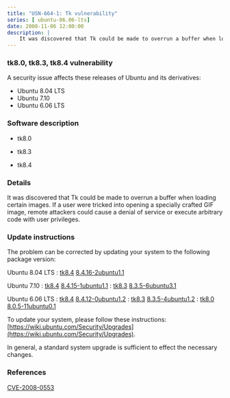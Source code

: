 ```yaml
---
title: "USN-664-1: Tk vulnerability"
series: [ ubuntu-06.06-lts]
date: 2008-11-06 12:00:00
description: |
    It was discovered that Tk could be made to overrun a buffer when loading certain images. If a user were tricked into opening a specially crafted GIF image, remote attackers could cause a denial of service or execute arbitrary code with user privileges. 
--- 
```

 
### tk8.0, tk8.3, tk8.4 vulnerability

A security issue affects these releases of Ubuntu and its derivatives:

* Ubuntu 8.04 LTS
* Ubuntu 7.10
* Ubuntu 6.06 LTS

### Software description

* tk8.0 

* tk8.3 

* tk8.4 

### Details

It was discovered that Tk could be made to overrun a buffer when loading certain images. If a user were tricked into opening a specially crafted GIF image, remote attackers could cause a denial of service or execute arbitrary code with user privileges. 

### Update instructions

The problem can be corrected by updating your system to the following package version:

Ubuntu 8.04 LTS
 : [tk8.4](https://launchpad.net/ubuntu/+source/tk8.4) <span> [8.4.16-2ubuntu1.1](https://launchpad.net/ubuntu/+source/tk8.4/8.4.16-2ubuntu1.1) </span> 

Ubuntu 7.10
 : [tk8.4](https://launchpad.net/ubuntu/+source/tk8.4) <span> [8.4.15-1ubuntu1.1](https://launchpad.net/ubuntu/+source/tk8.4/8.4.15-1ubuntu1.1) </span> 
 : [tk8.3](https://launchpad.net/ubuntu/+source/tk8.3) <span> [8.3.5-6ubuntu3.1](https://launchpad.net/ubuntu/+source/tk8.3/8.3.5-6ubuntu3.1) </span> 

Ubuntu 6.06 LTS
 : [tk8.4](https://launchpad.net/ubuntu/+source/tk8.4) <span> [8.4.12-0ubuntu1.2](https://launchpad.net/ubuntu/+source/tk8.4/8.4.12-0ubuntu1.2) </span> 
 : [tk8.3](https://launchpad.net/ubuntu/+source/tk8.3) <span> [8.3.5-4ubuntu1.2](https://launchpad.net/ubuntu/+source/tk8.3/8.3.5-4ubuntu1.2) </span> 
 : [tk8.0](https://launchpad.net/ubuntu/+source/tk8.0) <span> [8.0.5-11ubuntu0.1](https://launchpad.net/ubuntu/+source/tk8.0/8.0.5-11ubuntu0.1) </span> 

To update your system, please follow these instructions: [https://wiki.ubuntu.com/Security/Upgrades](https://wiki.ubuntu.com/Security/Upgrades).

In general, a standard system upgrade is sufficient to effect the necessary changes. 

### References

 [CVE-2008-0553](http://people.ubuntu.com/~ubuntu-security/cve/CVE-2008-0553)
 
